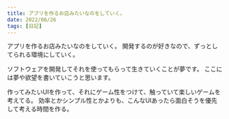 ```yaml
---
title: アプリを作るお店みたいなのをしていく。
date: 2022/06/26
tags: [日記]
---
```


アプリを作るお店みたいなのをしていく。
開発するのが好きなので、ずっとしてられる環境にしていく。

<!--more-->

ソフトウェアを開発してそれを使ってもらって生きていくことが夢です。
ここには夢や欲望を書いていこうと思います。

作ってみたいUIを作って、それにゲーム性をつけて、触っていて楽しいゲームを考えてる。
効率とかシンプル性とかよりも、こんなUIあったら面白そうを優先して考える時間を作る。

